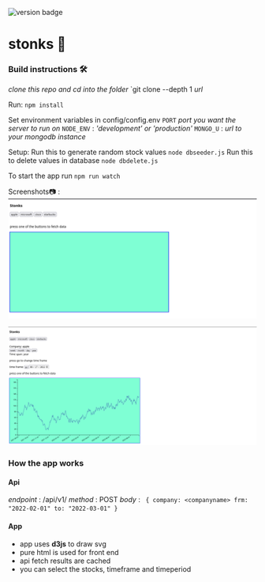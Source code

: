 ![version badge](https://img.shields.io/github/v/release/shree-c/stockapp?include_prereleases)
# stonks :rocket:
### Build instructions :hammer_and_wrench:
_clone this repo and cd into the folder_
`git clone --depth 1 *url*

Run:
`npm install`

Set environment variables in config/config.env
`PORT` _port you want the server to run on_
`NODE_ENV` : _'development' or 'production'_
`MONGO_U` : _url to your mongodb instance_

Setup:
Run this to generate random stock values
`node dbseeder.js`
Run this to delete values in database
`node dbdelete.js`

To start the app run
`npm run watch`


Screenshots:camera: :
![opening](readmeimages/opening.png)

![working](readmeimages/working.png)

### How the app works
#### Api
_endpoint_ : <url>/api/v1/
_method_ : POST
_body_ : ```
{
    company: <companyname>
    frm: "2022-02-01"
    to: "2022-03-01"
}```


#### App

- app uses **d3js** to draw svg
- pure html is used for front end
- api fetch results are cached
- you can select the stocks, timeframe and timeperiod

